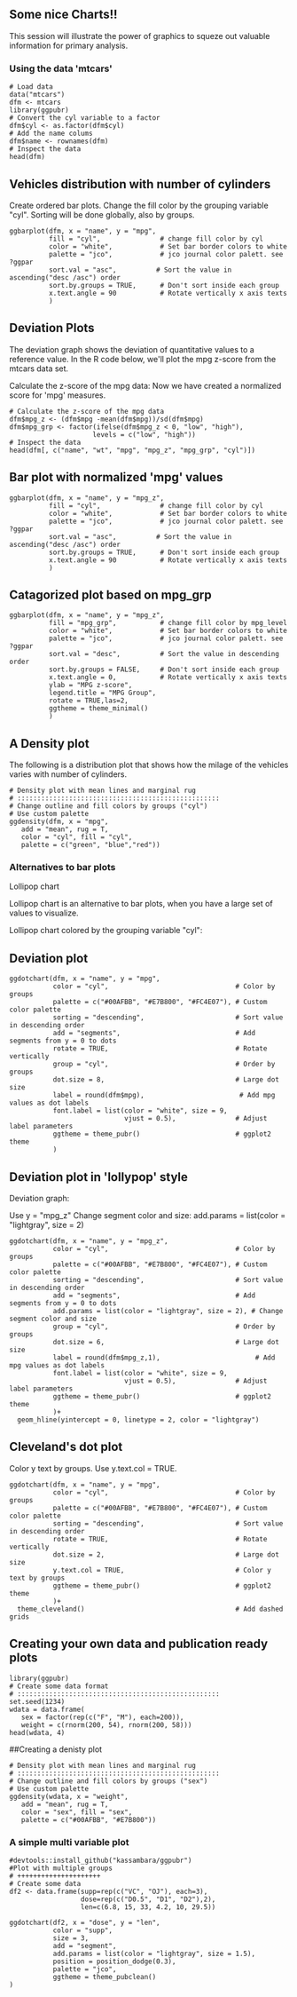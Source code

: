 ## Some nice Charts!!

This session will illustrate the power of graphics to squeze out valuable information for primary analysis.

### Using the data 'mtcars'

```{r}
# Load data
data("mtcars")
dfm <- mtcars
library(ggpubr)
# Convert the cyl variable to a factor
dfm$cyl <- as.factor(dfm$cyl)
# Add the name colums
dfm$name <- rownames(dfm)
# Inspect the data
head(dfm)
```



## Vehicles distribution with number of cylinders 

Create ordered bar plots. Change the fill color by the grouping variable "cyl". Sorting will be done globally, also by groups.

```{r}
ggbarplot(dfm, x = "name", y = "mpg",
          fill = "cyl",               # change fill color by cyl
          color = "white",            # Set bar border colors to white
          palette = "jco",            # jco journal color palett. see ?ggpar
          sort.val = "asc",          # Sort the value in ascending("desc /asc") order
          sort.by.groups = TRUE,      # Don't sort inside each group
          x.text.angle = 90           # Rotate vertically x axis texts
          )
```

## Deviation Plots

The deviation graph shows the deviation of quantitative values to a reference value. In the R code below, we'll plot the mpg z-score from the mtcars data set.

Calculate the z-score of the mpg data: Now we have created a normalized score for 'mpg' measures.

```{r}
# Calculate the z-score of the mpg data
dfm$mpg_z <- (dfm$mpg -mean(dfm$mpg))/sd(dfm$mpg)
dfm$mpg_grp <- factor(ifelse(dfm$mpg_z < 0, "low", "high"), 
                     levels = c("low", "high"))
# Inspect the data
head(dfm[, c("name", "wt", "mpg", "mpg_z", "mpg_grp", "cyl")])
```

## Bar plot with normalized 'mpg' values

```{r}
ggbarplot(dfm, x = "name", y = "mpg_z",
          fill = "cyl",               # change fill color by cyl
          color = "white",            # Set bar border colors to white
          palette = "jco",            # jco journal color palett. see ?ggpar
          sort.val = "asc",          # Sort the value in ascending("desc /asc") order
          sort.by.groups = TRUE,      # Don't sort inside each group
          x.text.angle = 90           # Rotate vertically x axis texts
          )
```


## Catagorized plot based on mpg_grp


```{r}
ggbarplot(dfm, x = "name", y = "mpg_z",
          fill = "mpg_grp",           # change fill color by mpg_level
          color = "white",            # Set bar border colors to white
          palette = "jco",            # jco journal color palett. see ?ggpar
          sort.val = "desc",          # Sort the value in descending order
          sort.by.groups = FALSE,     # Don't sort inside each group
          x.text.angle = 0,           # Rotate vertically x axis texts
          ylab = "MPG z-score",
          legend.title = "MPG Group",
          rotate = TRUE,las=2,
          ggtheme = theme_minimal()
          )
```


## A Density plot

The following is a distribution plot that shows how the milage of the vehicles varies with number of cylinders.

```{r}
# Density plot with mean lines and marginal rug
# :::::::::::::::::::::::::::::::::::::::::::::::::::
# Change outline and fill colors by groups ("cyl")
# Use custom palette
ggdensity(dfm, x = "mpg",
   add = "mean", rug = T,
   color = "cyl", fill = "cyl",
   palette = c("green", "blue","red"))
```


### Alternatives to bar plots

Lollipop chart

Lollipop chart is an alternative to bar plots, when you have a large set of values to visualize.

Lollipop chart colored by the grouping variable "cyl":



## Deviation plot

```{r}
ggdotchart(dfm, x = "name", y = "mpg",
           color = "cyl",                                # Color by groups
           palette = c("#00AFBB", "#E7B800", "#FC4E07"), # Custom color palette
           sorting = "descending",                       # Sort value in descending order
           add = "segments",                             # Add segments from y = 0 to dots
           rotate = TRUE,                                # Rotate vertically
           group = "cyl",                                # Order by groups
           dot.size = 8,                                 # Large dot size
           label = round(dfm$mpg),                        # Add mpg values as dot labels
           font.label = list(color = "white", size = 9, 
                             vjust = 0.5),               # Adjust label parameters
           ggtheme = theme_pubr()                        # ggplot2 theme
           )
```






## Deviation plot in 'lollypop' style

Deviation graph:

Use y = "mpg_z"
Change segment color and size: add.params = list(color = "lightgray", size = 2)

```{r}
ggdotchart(dfm, x = "name", y = "mpg_z",
           color = "cyl",                                # Color by groups
           palette = c("#00AFBB", "#E7B800", "#FC4E07"), # Custom color palette
           sorting = "descending",                       # Sort value in descending order
           add = "segments",                             # Add segments from y = 0 to dots
           add.params = list(color = "lightgray", size = 2), # Change segment color and size
           group = "cyl",                                # Order by groups
           dot.size = 6,                                 # Large dot size
           label = round(dfm$mpg_z,1),                        # Add mpg values as dot labels
           font.label = list(color = "white", size = 9, 
                             vjust = 0.5),               # Adjust label parameters
           ggtheme = theme_pubr()                        # ggplot2 theme
           )+
  geom_hline(yintercept = 0, linetype = 2, color = "lightgray")
```

## Cleveland's dot plot

Color y text by groups. Use y.text.col = TRUE.

```{r}
ggdotchart(dfm, x = "name", y = "mpg",
           color = "cyl",                                # Color by groups
           palette = c("#00AFBB", "#E7B800", "#FC4E07"), # Custom color palette
           sorting = "descending",                       # Sort value in descending order
           rotate = TRUE,                                # Rotate vertically
           dot.size = 2,                                 # Large dot size
           y.text.col = TRUE,                            # Color y text by groups
           ggtheme = theme_pubr()                        # ggplot2 theme
           )+
  theme_cleveland()                                      # Add dashed grids
```



## Creating your own data and publication ready plots

```{r}
library(ggpubr)
# Create some data format
# :::::::::::::::::::::::::::::::::::::::::::::::::::
set.seed(1234)
wdata = data.frame(
   sex = factor(rep(c("F", "M"), each=200)),
   weight = c(rnorm(200, 54), rnorm(200, 58)))
head(wdata, 4)
```

##Creating a denisty plot

```{r}
# Density plot with mean lines and marginal rug
# :::::::::::::::::::::::::::::::::::::::::::::::::::
# Change outline and fill colors by groups ("sex")
# Use custom palette
ggdensity(wdata, x = "weight",
   add = "mean", rug = T,
   color = "sex", fill = "sex",
   palette = c("#00AFBB", "#E7B800"))
```


### A simple multi variable plot


```{r}
#devtools::install_github("kassambara/ggpubr")
#Plot with multiple groups
# +++++++++++++++++++++
# Create some data
df2 <- data.frame(supp=rep(c("VC", "OJ"), each=3),
                  dose=rep(c("D0.5", "D1", "D2"),2),
                  len=c(6.8, 15, 33, 4.2, 10, 29.5))
 
ggdotchart(df2, x = "dose", y = "len",
           color = "supp", 
           size = 3,
           add = "segment",
           add.params = list(color = "lightgray", size = 1.5), 
           position = position_dodge(0.3),
           palette = "jco",
           ggtheme = theme_pubclean()
)
```

